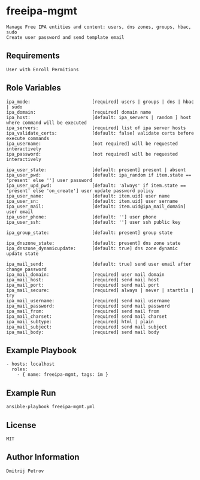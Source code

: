 freeipa-mgmt
=========

    Manage Free IPA entities and content: users, dns zones, groups, hbac, sudo
    Create user password and send template email

Requirements
------------

    User with Enroll Permitions

Role Variables
--------------

    ipa_mode:                       [required] users | groups | dns | hbac | sudo 
    ipa_domain:                     [required] domain name
    ipa_host:                       [default: ipa_servers | random ] host where command will be executed
    ipa_servers:                    [required] list of ipa server hosts
    ipa_validate_certs:             [default: false] validate certs before execute commands
    ipa_username:                   [not required] will be requested interactively
    ipa_password:                   [not required] will be requested interactively
    
    ipa_user_state:                 [default: present] present | absent
    ipa_user_pwd:                   [default: ipa_random if item.state == 'present' else ''] user password
    ipa_user_upd_pwd:               [default: 'always' if item.state == 'present' else 'on_create'] user update password policy
    ipa_user_name:                  [default: item.uid] user name
    ipa_user_sn:                    [default: item.uid] user sername
    ipa_user_mail:                  [default: item.uid@ipa_mail_domain] user email
    ipa_user_phone:                 [default: ''] user phone
    ipa_user_ssh:                   [default: ''] user ssh public key
    
    ipa_group_state:                [default: present] group state
    
    ipa_dnszone_state:              [default: present] dns zone state
    ipa_dnszone_dynamicupdate:      [default: true] dns zone dynamic update state
    
    ipa_mail_send:                  [default: true] send user email after change password
    ipa_mail_domain:                [required] user mail domain
    ipa_mail_host:                  [required] send mail host
    ipa_mail_port:                  [required] send mail port
    ipa_mail_secure:                [required] always | never | starttls | try
    ipa_mail_username:              [required] send mail username
    ipa_mail_password:              [required] send mail password
    ipa_mail_from:                  [required] send mail from
    ipa_mail_charset:               [required] send mail charset
    ipa_mail_subtype:               [required] html | plain
    ipa_mail_subject:               [required] send mail subject
    ipa_mail_body:                  [required] send mail body
    
Example Playbook
----------------
    
    - hosts: localhost
      roles:
        - { name: freeipa-mgmt, tags: im }

Example Run
----------------

    ansible-playbook freeipa-mgmt.yml

License
-------

    MIT

Author Information
------------------

    Dmitrij Petrov
